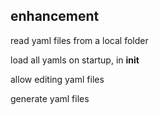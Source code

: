 
## enhancement

read yaml files from a local folder

load all yamls on startup, in __init__

allow editing yaml files

generate yaml files

